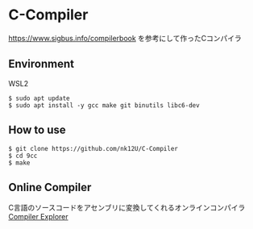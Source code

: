 # C-Compiler
https://www.sigbus.info/compilerbook を参考にして作ったCコンパイラ

## Environment

WSL2  
```
$ sudo apt update
$ sudo apt install -y gcc make git binutils libc6-dev
```

## How to use

```
$ git clone https://github.com/nk12U/C-Compiler  
$ cd 9cc  
$ make  
```

## Online Compiler

C言語のソースコードをアセンブリに変換してくれるオンラインコンパイラ  
[Compiler Explorer](https://godbolt.org/)
